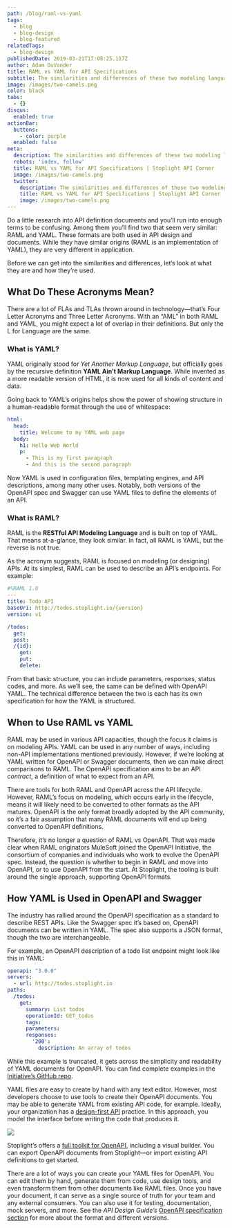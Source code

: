 ```yaml
---
path: /blog/raml-vs-yaml
tags:
  - blog
  - blog-design
  - blog-featured
relatedTags:
  - blog-design
publishedDate: 2019-03-21T17:08:25.117Z
author: Adam DuVander
title: RAML vs YAML for API Specifications
subtitle: The similarities and differences of these two modeling languages
image: /images/two-camels.png
color: black
tabs:
  - {}
disqus:
  enabled: true
actionBar:
  buttons:
    - color: purple
  enabled: false
meta:
  description: The similarities and differences of these two modeling languages
  robots: 'index, follow'
  title: RAML vs YAML for API Specifications | Stoplight API Corner
  image: /images/two-camels.png
  twitter:
    description: The similarities and differences of these two modeling languages
    title: RAML vs YAML for API Specifications | Stoplight API Corner
    image: /images/two-camels.png
---
```

Do a little research into API definition documents and you’ll run into enough terms to be confusing. Among them you’ll find two that seem very similar: RAML and YAML. These formats are both used in API design and documents. While they have similar origins (RAML is an implementation of YAML), they are very different in application.

Before we can get into the similarities and differences, let’s look at what they are and how they’re used.

## What Do These Acronyms Mean?

There are a lot of FLAs and TLAs thrown around in technology—that’s Four Letter Acronyms and Three Letter Acronyms. With an “AML” in both RAML and YAML, you might expect a lot of overlap in their definitions. But only the L for Language are the same.

### What is YAML?

YAML originally stood for _Yet Another Markup Language_, but officially goes by the recursive definition **YAML Ain’t Markup Language**. While invented as a more readable version of HTML, it is now used for all kinds of content and data.

Going back to YAML’s origins helps show the power of showing structure in a human-readable format through the use of whitespace:

```yaml
html:
  head:
    title: Welcome to my YAML web page
  body:
    h1: Hello Web World
    p:
      - This is my first paragraph
      - And this is the second paragraph
```

Now YAML is used in configuration files, templating engines, and API descriptions, among many other uses. Notably, both versions of the OpenAPI spec and Swagger can use YAML files to define the elements of an API.

### What is RAML?

RAML is the **RESTful API Modeling Language** and is built on top of YAML. That means at-a-glance, they look similar. In fact, all RAML is YAML, but the reverse is not true.

As the acronym suggests, RAML is focused on modeling (or designing) APIs. At its simplest, RAML can be used to describe an API’s endpoints. For example:

```yaml
#%RAML 1.0
---
title: Todo API
baseUri: http://todos.stoplight.io/{version}
version: v1

/todos:
  get:
  post:
  /{id}:
    get:
    put:
    delete:
```

From that basic structure, you can include parameters, responses, status codes, and more. As we’ll see, the same can be defined with OpenAPI YAML. The technical difference between the two is each has its own specification for how the YAML is structured.

## When to Use RAML vs YAML

RAML may be used in various API capacities, though the focus it claims is on modeling APIs. YAML can be used in any number of ways, including non-API implementations mentioned previously. However, if we’re looking at YAML written for OpenAPI or Swagger documents, then we can make direct comparisons to RAML. The OpenAPI specification aims to be an API _contract_, a definition of what to expect from an API.

There are tools for both RAML and OpenAPI across the API lifecycle. However, RAML’s focus on modeling, which occurs early in the lifecycle, means it will likely need to be converted to other formats as the API matures. OpenAPI is the only format broadly adopted by the API community, so it’s a fair assumption that many RAML documents will end up being converted to OpenAPI definitions.

Therefore, it’s no longer a question of RAML vs OpenAPI. That was made clear when RAML originators MuleSoft joined the OpenAPI Initiative, the consortium of companies and individuals who work to evolve the OpenAPI spec. Instead, the question is whether to begin in RAML and move into OpenAPI, or to use OpenAPI from the start. At Stoplight, the tooling is built around the single approach, supporting OpenAPI formats.

## How YAML is Used in OpenAPI and Swagger

The industry has rallied around the OpenAPI specification as a standard to describe REST APIs. Like the Swagger spec it’s based on, OpenAPI documents can be written in YAML. The spec also supports a JSON format, though the two are interchangeable.

For example, an OpenAPI description of a todo list endpoint might look like this in YAML:

```yaml
openapi: "3.0.0"
servers:
  - url: http://todos.stoplight.io
paths:
  /todos:
    get:
      summary: List todos
      operationId: GET_todos
      tags:
      parameters:
      responses:
        '200':
          description: An array of todos
```

While this example is truncated, it gets across the simplicity and readability of YAML documents for OpenAPI. You can find complete examples in the [Initiative’s GitHub repo](https://github.com/OAI/OpenAPI-Specification/tree/master/examples/v3.0).

YAML files are easy to create by hand with any text editor. However, most developers choose to use tools to create their OpenAPI documents. You may be able to generate YAML from existing API code, for example. Ideally, your organization has a [design-first API](https://stoplight.io/api-design-guide/basics/) practice. In this approach, you model the interface before writing the code that produces it.

![](/images/api-design-modeling.png)

Stoplight’s offers a [full toolkit for OpenAPI](https://stoplight.io/), including a visual builder. You can export OpenAPI documents from Stoplight—or import existing API definitions to get started.

There are a lot of ways you can create your YAML files for OpenAPI. You can edit them by hand, generate them from code, use design tools, and even transform them from other documents like RAML files. Once you have your document, it can serve as a single source of truth for your team and any external consumers. You can also use it for testing, documentation, mock servers, and more. See the _API Design Guide’s_ [OpenAPI specification section](https://stoplight.io/api-design-guide/oas-spec/) for more about the format and different versions.
